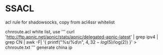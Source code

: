 # SSACL
acl rule for shadowsocks, copy from acl4ssr whitelist

chnroute.acl white list, use 
'''
curl 'http://ftp.apnic.net/apnic/stats/apnic/delegated-apnic-latest' | grep ipv4 | grep CN | awk -F\| '{ printf("%s/%d\n", $4, 32-log($5)/log(2)) }' > chnroute.txt
'''
generate china ip
